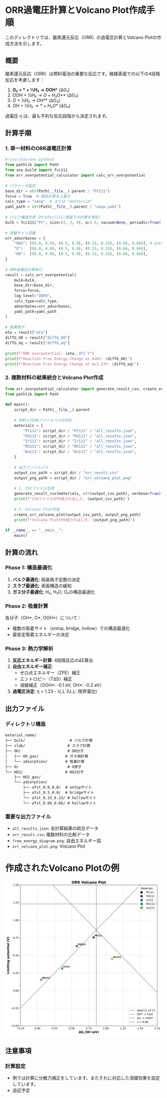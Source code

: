 # ORR過電圧計算とVolcano Plot作成手順

このディレクトリでは、酸素還元反応（ORR）の過電圧計算とVolcano Plotの作成方法を示します。

## 概要

酸素還元反応（ORR）は燃料電池の重要な反応です。触媒表面での以下の4段階反応を考慮します：

1. **O₂ + * + ½H₂ → OOH*** (ΔG₁)
2. **OOH* + ½H₂ → O* + H₂O** (ΔG₂)  
3. **O* + ½H₂ → OH*** (ΔG₃)
4. **OH* + ½H₂ → * + H₂O** (ΔG₄)

過電圧 η は、最も不利な反応段階から決定されます。

## 計算手順

### 1. 単一材料のORR過電圧計算

````python
#!/usr/bin/env python3
from pathlib import Path
from ase.build import fcc111
from orr_overpotential_calculator import calc_orr_overpotential

# パラメータ設定
base_dir = str(Path(__file__).parent / "Pt111")
force = True  # 既存計算を上書き
calc_type = "vasp"  # または "mattersim"
yaml_path = str(Path(__file__).parent / "vasp.yaml")

# バルク構造作成（Ptのfcc(111)表面での計算を想定）
bulk = fcc111("Pt", size=(3, 3, 4), a=3.9, vacuum=None, periodic=True)

# 吸着サイト定義
orr_adsorbates = {
    "HO2": [(0.0, 0.0), (0.5, 0.0), (0.33, 0.33), (0.66, 0.66)], # ontop, bridge, fcc, hcp
    "O":   [(0.0, 0.0), (0.5, 0.0), (0.33, 0.33), (0.66, 0.66)],
    "OH":  [(0.0, 0.0), (0.5, 0.0), (0.33, 0.33), (0.66, 0.66)],
}

# ORR過電圧計算実行
result = calc_orr_overpotential(
    bulk=bulk,
    base_dir=base_dir,
    force=force,
    log_level="INFO",
    calc_type=calc_type,
    adsorbates=orr_adsorbates,
    yaml_path=yaml_path
)

# 結果表示
eta = result["eta"]
diffG_U0 = result["diffG_U0"]
diffG_eq = result["diffG_eq"]

print(f"ORR overpotential: {eta:.3f} V")
print(f"Reaction Free Energy Change at U=0V: {diffG_U0}")
print(f"Reaction Free Energy Change at U=1.23V: {diffG_eq}")
````

### 2. 複数材料の結果統合とVolcano Plot作成

````python
from orr_overpotential_calculator import generate_result_csv, create_orr_volcano_plot
from pathlib import Path

def main():
    script_dir = Path(__file__).parent
    
    # 材料とJSONファイルパスの対応
    materials = {
        "Pt111": script_dir / "Pt111" / "all_results.json",
        "Pd111": script_dir / "Pd111" / "all_results.json", 
        "Ir111": script_dir / "Ir111" / "all_results.json",
        "Rh111": script_dir / "Rh111" / "all_results.json",
        "Au111": script_dir / "Au111" / "all_results.json",
    }
    
    # 出力ファイルパス
    output_csv_path = script_dir / "orr_result.csv"
    output_png_path = script_dir / "orr_volcano_plot.png"
    
    # 1. CSVファイル生成
    generate_result_csv(materials, str(output_csv_path), verbose=True)
    print(f"CSVファイルが作成されました: {output_csv_path}")
    
    # 2. Volcano Plot作成
    create_orr_volcano_plot(output_csv_path, output_png_path)
    print(f"Volcano Plotが作成されました: {output_png_path}")

if __name__ == "__main__":
    main()
````

## 計算の流れ

### Phase 1: 構造最適化
1. **バルク最適化**: 結晶格子定数の決定
2. **スラブ最適化**: 表面構造の緩和
3. **ガス分子最適化**: H₂, H₂O, O₂の構造最適化

### Phase 2: 吸着計算
各分子（OH*, O*, OOH*）について：
- 複数の吸着サイト（ontop, bridge, hollow）での構造最適化
- 最安定吸着エネルギーの決定

### Phase 3: 熱力学解析
1. **反応エネルギー計算**: 4段階反応のΔE算出
2. **自由エネルギー補正**: 
   - ゼロ点エネルギー（ZPE）補正
   - エントロピー（TΔS）補正
   - 溶媒補正（OOH*: -0.1 eV, OH*: -0.2 eV）
3. **過電圧決定**: η = 1.23 - U_L (U_L: 限界電位)

## 出力ファイル

### ディレクトリ構造
```
material_name/
├── bulk/                    # バルク計算
├── slab/                   # スラブ計算  
├── OH/                     # OH分子
│   ├── OH_gas/            # ガス相計算
│   └── adsorption/        # 吸着計算
├── O/                      # O原子
└── HO2/                   # HO2分子
    ├── HO2_gas/
    └── adsorption/
        ├── ofst_0.0_0.0/  # ontopサイト
        ├── ofst_0.5_0.0/  # bridgeサイト
        └── ofst_0.33_0.33/ # hollowサイト
        └── ofst_0.66_0.66/ # hollowサイト
```

### 重要な出力ファイル
- `all_results.json`: 全計算結果の統合データ
- `orr_result.csv`: 複数材料の比較データ
- `free_energy_diagram.png`: 自由エネルギー図
- `orr_volcano_plot.png`: Volcano Plot

# 作成されたVolcano Plotの例

![ORR Volcano Plot](result/orr_volcano_plot.png)


## 注意事項

### 計算設定
- 例では計算に分散力補正をしています。またそれに対応した溶媒効果を設定しています。
- 追記予定


```